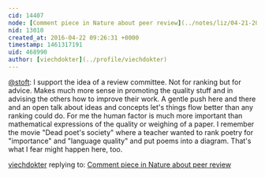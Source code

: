 ```yaml
---
cid: 14407
node: [Comment piece in Nature about peer review](../notes/liz/04-21-2016/comment-piece-in-nature-about-peer-review)
nid: 13010
created_at: 2016-04-22 09:26:31 +0000
timestamp: 1461317191
uid: 468990
author: [viechdokter](../profile/viechdokter)
---
```


[@stoft](/profile/stoft): I support the idea of a review committee. Not for ranking but for advice. Makes much more sense in promoting the quality stuff and in advising the others how to improve their work. A gentle push here and there and an open talk about ideas and concepts let's things flow better than any ranking could do. For me the human factor is much more important than mathematical expressions of the quality or weighing of a paper. I remember the movie "Dead poet's society" where a teacher wanted to rank poetry for "importance" and "language quality" and put poems into a diagram. That's what I fear might happen here, too.

[viechdokter](../profile/viechdokter) replying to: [Comment piece in Nature about peer review](../notes/liz/04-21-2016/comment-piece-in-nature-about-peer-review)

